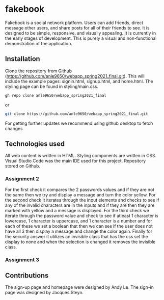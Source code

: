 # fakebook

Fakebook is a social network platform. Users can add friends, direct message other users, and share posts for all of their friends to see. It is designed to be simple, responsive, and visually appealing. It is currently in the early stages of development. This is purely a visual and non-functional demonstration of the application.

## Installation

Clone the repository from Github (https://github.com/anle9650/webapp_spring2021_final.git). This will include the example pages: signin.html, signup.html, and home.html. The styling page can be found in styling/main.css.

```bash 
gh repo clone anle9650/webapp_spring2021_final
```
or
```bash
git clone https://github.com/anle9650/webapp_spring2021_final.git
```

For getting further updates we recommend using github desktop to fetch changes  

## Technologies used

All web content is written in HTML. Styling components are written in CSS. Visual Studio Code was the main IDE used for this project. Repository stored on Github.
 
### Assignment 2 
For the first check it compares the 2 passwords values and if they are not the same then we try and display a message and turn the color yellow. For the second check it iterates through the input elements and checks to see if any of the invalid characters are in the inputs and if they are then they are marked with yellow and a message is displayed. For the third check we iterate through the password value and check to see if atleast 1 character is lowercase, 1 character is uppercase, and 1 character is a number and for each of these we set a boolean that then we can see if the user does not have all 3 then display a message and change the color again. Finally for the security answer it utilizes an invisible class that has the css set the display to none and when the selection is changed it removes the invisible class.  


### Assignment 3




## Contributions

The sign-up page and homepage were designed by Andy Le. The sign-in page was designed by Jacques Steyn.
 
